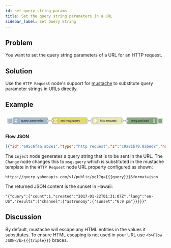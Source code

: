 ```yaml
---
id: set-query-string-params
title: Set the query string parameters in a URL
sidebar_label: Set Query String
---
```


## Problem

You want to set the query string parameters of a URL for an HTTP request.

## Solution

Use the <code class="node">HTTP Request</code> node's support for [mustache](http://mustache.github.io/mustache.5.html) to substitute query parameter strings in URLs directly.

## Example

![](../assets/httpRequests/set-query-string.png)

<b>Flow JSON</b>
~~~json
[{"id":"e95c6faa.ab2e1","type":"http request","z":"c9a81b70.8abed8","name":"","method":"GET","ret":"txt","url":"https://query.yahooapis.com/v1/public/yql?q={{{query}}}&format=json","tls":"","x":470,"y":420,"wires":[["7cf30700.5bc978"]]},{"id":"7cf30700.5bc978","type":"debug","z":"c9a81b70.8abed8","name":"","active":true,"console":"false","complete":"payload","x":630,"y":420,"wires":[]},{"id":"637d3c55.eb3084","type":"inject","z":"c9a81b70.8abed8","name":"query parameter","topic":"","payload":"select astronomy.sunset from weather.forecast where woeid in (select woeid from geo.places(1) where text=\"maui, hi\")","payloadType":"str","repeat":"","crontab":"","once":false,"x":120,"y":420,"wires":[["b001d489.d8f818"]]},{"id":"b001d489.d8f818","type":"change","z":"c9a81b70.8abed8","name":"","rules":[{"t":"set","p":"query","pt":"msg","to":"payload","tot":"msg"}],"action":"","property":"","from":"","to":"","reg":false,"x":300,"y":420,"wires":[["e95c6faa.ab2e1"]]}]
~~~



The <code class="node">Inject</code> node generates a query string that is to be sent in the URL.  The <code class="node">Change</code> node changes this to `msg.query` which is substituted in the mustache template in the <code class="node">HTTP Request</code> node URL property configured as shown:

~~~text
https://query.yahooapis.com/v1/public/yql?q={{{query}}}&format=json
~~~


The returned JSON content is the sunset in Hawaii:

~~~text
"{"query":{"count":1,"created":"2017-01-22T01:31:07Z","lang":"en-US","results":{"channel":{"astronomy":{"sunset":"6:9 pm"}}}}}"
~~~



## Discussion

By default, mustache will escape any HTML entities in the values it substitutes. To ensure HTML escaping is not used in your URL use `<b>Flow JSON</b>{{{triple}}}` braces.
